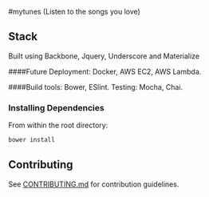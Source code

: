 #mytunes
(Listen to the songs you love) 

## Stack

Built using Backbone, Jquery, Underscore and Materialize 

####Future Deployment: 
Docker, AWS EC2, AWS Lambda.

####Build tools: 
Bower, ESlint.
Testing: Mocha, Chai.

### Installing Dependencies

From within the root directory:
```sh
bower install
```

## Contributing

See [CONTRIBUTING.md](CONTRIBUTING.md) for contribution guidelines.
